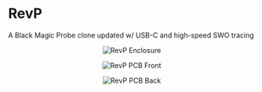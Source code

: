 # RevP
 A Black Magic Probe clone updated w/ USB-C and high-speed SWO tracing

<p align="center">
 <img src="https://user-images.githubusercontent.com/234549/155441127-f0bcbe43-3458-4bed-a10b-a5a80a37db2f.png" alt="RevP Enclosure" />
</p>
<p align="center">
 <img src="https://user-images.githubusercontent.com/234549/155431181-df5d7e76-0dea-43b3-9a1d-fdca3a0e664a.png" alt="RevP PCB Front" />
</p>
<p align="center">
 <img src="https://user-images.githubusercontent.com/234549/155431197-3e5a86ef-27ae-4311-a45e-269e96d2ff65.png" alt="RevP PCB Back" />
</p>
